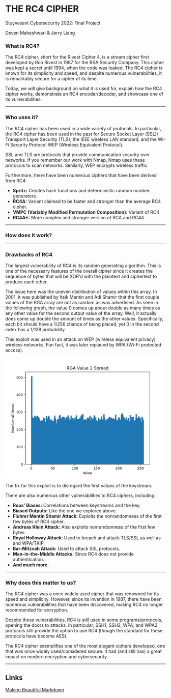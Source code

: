 # THE RC4 CIPHER
Stuyvesant Cybersecurity 2022: Final Project

Deven Maheshwari & Jerry Liang

### What is RC4?

The RC4 cipher, short for the Rivest Cipher 4, is a stream cipher first developed by Ron Rivest in 1987 for the RSA Security Company. This cipher was kept a secret until 1994, when the code was leaked. The RC4 cipher is known for its simplicity and speed, and despite numerous vulnerabilities, it is remarkably secure for a cipher of its time.

Today, we will give background on what it is used for, explain how the RC4 cipher works, demonstrate an RC4 encoder/decoder, and showcase one of its vulnerabilities.

---
### Who uses it?
The RC4 cipher has been used in a wide variety of protocols. In particular, the RC4 cipher has been used in the past for Secure Socket Layer (SSL)/ Transport Layer Security (TLS), the IEEE wireless LAN standard, and the Wi-Fi Security Protocol WEP (Wireless Equivalent Protocol).

SSL and TLS are protocols that provide communication security over networks. If you remember our work with Nmap, Nmap uses these protocols to scan networks. Similarly, WEP encrypts wireless traffic.

Furthermore, there have been numerous ciphers that have been derived from RC4:

* **Spritz:** Creates hash functions and deterministic random number generators.
* **RC4A:** Variant claimed to be faster and stronger than the average RC4 cipher.
* **VMPC (Variably Modified Permutation Composition):** Variant of RC4
* **RC4A+:** More complex and stronger version of RCA and RC4A.

---
### How does it work?

---
### Drawbacks of RC4

The largest vulnerability of RC4 is its random generating algorithm. This is one of the necessary features of the overall cipher since it creates the sequence of bytes that will be XOR'd with the plaintext and ciphertext to produce each other.

The issue here was the uneven distribution of values within this array. In 2001, it was published by Itsik Mantin and Adi Shamir that the first couple values of the RGA array are not as random as was advertised. As seen in the following graph, the value 0 comes up about double as many times as any other value for the second output value of the array. Well, it actually does come up double the amount of times as the other values. Specifically, each bit should have a 1/256 chance of being placed, yet 0 in the second index has a 1/128 probability.

This exploit was used in an attack on WEP (wireless equivalent privacy) wireless networks. Fun fact, it was later replaced by WPA (Wi-Fi protected access).

![0 is huge!!](presentation/Figure_1.png)

The fix for this exploit is to disregard the first values of the keystream.

There are also numerous other vulnerabilities to RC4 ciphers, including:

* **Roos’ Biases:** Correlations between keystreams and the key.
* **Biased Outputs:** Like the one we explored above.
* **Fluhrer Mantin Shamir Attack:** Exploits the nonrandomness of the first few bytes of RC4 cipher.
* **Andreas Klein Attack:** Also exploits nonrandomness of the first few bytes.
* **Royal Holloway Attack:** Used to breach and attack TLS/SSL as well as and WPA/TKIP.
* **Bar-Mitzvah Attack:** Used to attack SSL protocols.
* **Man-in-the-Middle Attacks:** Since RC4 does not provide authentication.
* **And much more.**

---
### Why does this matter to us?
The RC4 cipher was a once widely used cipher that was renowned for its speed and simplicity. However, since its invention in 1987, there have been numerous vulnerabilities that have been discovered, making RC4 no longer recommended for encryption.

Despite these vulnerabilities, RC4 is still used in some programs/protocols, opening the doors to attacks. In particular, SSH1, SSH2, WPA, and WPA2 protocols still provide the option to use RC4 (though the standard for these protocols have become AES).

The RC4 cipher exemplifies one of the most elegant ciphers developed, one that was once widely used/considered secure. It had (and still has) a great impact on modern encryption and cybersecurity.

---
## Links
[Making Beautiful Markdown](https://ghost.org/changelog/markdown/)
